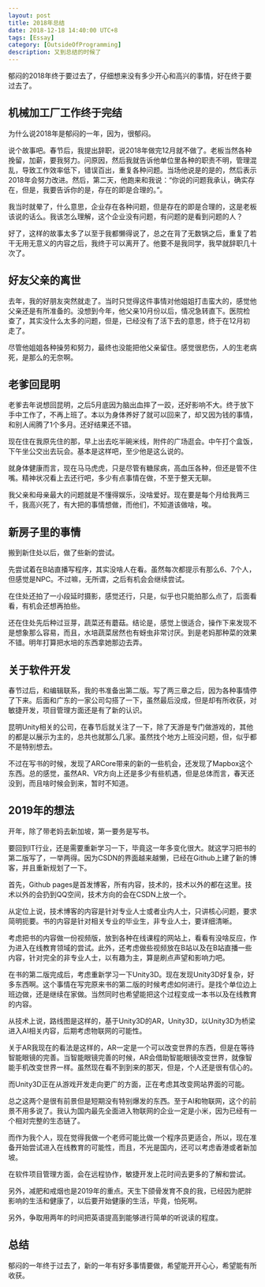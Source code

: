 ```yaml
---
layout: post
title: 2018年总结
date: 2018-12-18 14:40:00 UTC+8
tags: [Essay]
category: [OutsideOfProgramming]
description: 又到总结的时候了
---
```


郁闷的2018年终于要过去了，仔细想来没有多少开心和高兴的事情，好在终于要过去了。

<!-- more -->

## 机械加工厂工作终于完结

为什么说2018年是郁闷的一年，因为，很郁闷。

说个故事吧。春节后，我提出辞职，说2018年做完12月就不做了。老板当然各种挽留，加薪，要我努力。问原因，然后我就告诉他单位里各种的职责不明，管理混乱，导致工作效率低下，错误百出，重复各种问题。当场他说是的是的，然后表示2018年会努力改进。然后，第二天，他跑来和我说：“你说的问题我承认，确实存在，但是，我要告诉你的是，存在的即是合理的。”。

我当时就晕了，什么意思，企业存在各种问题，但是存在的即是合理的，这是老板该说的话么。我该怎么理解，这个企业没有问题，有问题的是看到问题的人？

好了，这样的故事太多了以至于我都懒得说了，总之在背了无数锅之后，重复了若干无用无意义的内容之后，我终于可以离开了。他要不是我同学，我早就辞职几十次了。

## 好友父亲的离世

去年，我的好朋友突然就走了。当时只觉得这件事情对他姐姐打击蛮大的，感觉他父亲还是有所准备的。没想到今年，他父亲10月份以后，情况急转直下。医院检查了，其实没什么太多的问题，但是，已经没有了活下去的意思，终于在12月初走了。

尽管他姐姐各种操劳和努力，最终也没能把他父亲留住。感觉很悲伤，人的生老病死，是那么的无奈啊。

## 老爹回昆明

老爹去年说想回昆明，之后5月底因为脑出血摔了一跤，还好影响不大。终于放下手中工作了，不再上班了。本以为身体养好了就可以回来了，却又因为钱的事情，和别人闹腾了1个多月。还好结果还不错。

现在住在我原先住的那，早上出去吃半碗米线，附件的广场逛会。中午打个盒饭，下午坐公交出去玩会。基本是这样吧，至少他是这么说的。

就身体健康而言，现在马马虎虎，只是尽管有糖尿病，高血压各种，但还是管不住嘴。精神状况看上去还行吧，多少有点事情在做，不至于整天无聊。

我父亲和母亲最大的问题就是不懂得娱乐，没啥爱好。现在要是每个月给我两三千，我高兴死了，有大把的事情想做，而他们，不知道该做啥，唉。

## 新房子里的事情

搬到新住处以后，做了些新的尝试。

先尝试着在B站直播写程序，其实没啥人在看。虽然每次都提示有那么6、7个人，但感觉是NPC。不过嘛，无所谓，之后有机会会继续尝试。

在住处还拍了一小段延时摄影，感觉还行，只是，似乎也只能拍那么点了，后面看看，有机会还想再拍些。

还在住处先后种过豆芽，蔬菜还有蘑菇。结论是，感觉上很适合，操作下来发现不是想象那么容易，而且，水培蔬菜居然也有蚜虫非常讨厌。到是老妈那种菜的效果不错。明年打算把水培的东西拿她那边去弄。

## 关于软件开发

春节过后，和编辑联系，我的书准备出第二版。写了两三章之后，因为各种事情停了下来。后面和广东的一家公司勾搭了一下，虽然最后没成，但是却有所收获，对敏捷开发，项目管理方面还是有了新的认识。

昆明Unity相关的公司，在春节后就关注了一下，除了天游是专门做游戏的，其他的都是以展示为主的，总共也就那么几家。虽然找个地方上班没问题，但，似乎都不是特别想去。

不过在写书的时候，发现了ARCore带来的新的一些机会，还发现了Mapbox这个东西。总的感觉，虽然AR、VR方向上还是多少有些机遇，但是总体而言，春天还没到，而且啥时候会到来，暂时不知道。

## 2019年的想法

开年，除了带老妈去新加坡，第一要务是写书。

要回到IT行业，还是需要重新学习一下，毕竟这一年多变化很大。就这学习把书的第二版写了，一举两得。因为CSDN的界面越来越懒，已经在Github上建了新的博客，并且重新规划了一下。

首先，Github pages是首发博客，所有内容，技术的，技术以外的都在这里。技术以外的会扔到QQ空间，技术方向的会在CSDN上放一个。

从定位上说，技术博客的内容是针对专业人士或者业内人士，只讲核心问题，要求简明扼要。书的内容是针对相关专业的毕业生，非专业人士，要详细清晰。

考虑把书的内容做一份视频版，放到各种在线课程的网站上，看看有没啥反应，作为进入在线教育领域的尝试。此外，还考虑做些视频放在B站以及在B站直播一些内容，针对完全的非专业人士，以有趣为主，算是刷点声望和影响力吧。

在书的第二版完成后，考虑重新学习一下Unity3D。现在发现Unity3D好复杂，好多东西啊。这个事情在写完原来书的第二版的时候考虑如何进行。是找个单位边上班边做，还是继续在家做。当然同时也希望能把这个过程变成一本书以及在线教育的内容。

从技术上说，路线图是这样的，基于Unity3D的AR，Unity3D，以Unity3D为桥梁进入AI相关内容，后期考虑物联网的可能性。

关于AR我现在的看法是这样的，AR一定是一个可以改变世界的东西，但是在等待智能眼镜的完善。当智能眼镜完善的时候，AR会借助智能眼镜改变世界，就像智能手机改变世界一样。虽然现在看不到到来的那天，但是，个人还是很有信心的。

而Unity3D正在从游戏开发走向更广的方面，正在考虑其改变网站界面的可能。

总之这两个是很有前景但是短期没有特别爆发的东西。至于AI和物联网，这个的前景不用多说了。我认为国内最先全面进入物联网的企业一定是小米，因为已经有一个相对完整的生态链了。

而作为我个人，现在觉得我做一个老师可能比做一个程序员更适合，所以，现在准备开始尝试进入在线教育的可能性，而且，不光是国内，还可以考虑香港或者新加坡。

在软件项目管理方面，会在远程协作，敏捷开发上花时间去更多的了解和尝试。

另外，减肥和戒烟也是2019年的重点。天生下颌骨发育不良的我，已经因为肥胖影响的生活和健康了，以后要开始健康的生活，毕竟，怕死啊。

另外，争取用两年的时间把英语提高到能够进行简单的听说读的程度。

## 总结

郁闷的一年终于过去了，新的一年有好多事情要做，希望能开开心心，希望能有所收获。